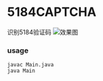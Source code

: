 # 5184CAPTCHA
识别5184验证码
![效果图](https://transfer.sh/UcT6e/2016-01-22)
### usage
```shell
javac Main.java
java Main
```
